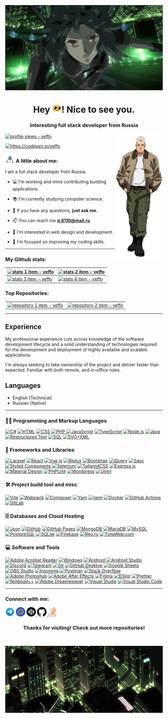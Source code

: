 <a href="#">
    <img src="assets/images/banner.webp" alt="banner" />
</a>

<h1 align="center">
    Hey <a href="#"><img width="30" src="assets/icons/blob-sunglasses.gif" alt="blob sunglasses" /></a>! Nice to see you.
</h1>

<h3 align="center">
    Interesting full stack developer from Russia
</h3>

<a href="#">
    <img align="right" height="400" src="assets/images/sidebar.png" alt="sidebar" />
</a>

<p>
    <a href="#">
        <img src="https://komarev.com/ghpvc/?username=veffo&label=Profile%20views&color=0e75b6&style=flat" alt="profile views - veffo" />
    </a>
</p>

<p>
    <a href="https://codepen.io/veffo" target="_blank">
        <picture>
            <source
                srcset="https://img.shields.io/badge/CodePen-@veffo-6f6f6f?logo=codepen&logoColor=white&style=for-the-badge"
                media="(prefers-color-scheme: dark)"
                alt="https://codepen.io/veffo"
            />
            <source
                srcset="https://img.shields.io/badge/CodePen-@veffo-8f8f8f?logo=codepen&logoColor=white&style=for-the-badge"
                media="(prefers-color-scheme: light), (prefers-color-scheme: no-preference)"
                alt="https://codepen.io/veffo"
            />
            <img src="https://img.shields.io/badge/CodePen-@veffo-8f8f8f?logo=codepen&logoColor=white&style=for-the-badge" alt="https://codepen.io/veffo" />
        </picture>
    </a>
</p>

### <a href="#"><img width="30" src="assets/images/dev.gif" alt="developer" /></a> A little about me:

I am a full stack developer from Russia.

- 💻 I’m working and mine contributing building applications.

- 📚 I'm currently studying computer science.

- 💬 If you have any questions, **just ask me**.

- 📫 You can reach me **q.6110@mail.ru**

- 🌵 I'm interested in web design and development.

- 🎯 I'm focused on improving my coding skills.

---

### My Github stats:

<table>
    <thead>
        <tr>
            <th>
                <a href="#">
                    <picture>
                        <source
                            srcset="https://github-profile-summary-cards.vercel.app/api/cards/profile-details?username=veffo&theme=github_dark&hide_border=true"
                            media="(prefers-color-scheme: dark)"
                            alt="stats 1 item - veffo"
                        />
                        <source
                            srcset="https://github-profile-summary-cards.vercel.app/api/cards/profile-details?username=veffo&theme=github&hide_border=true"
                            media="(prefers-color-scheme: light), (prefers-color-scheme: no-preference)"
                            alt="stats 1 item - veffo"
                        />
                        <img src="https://github-profile-summary-cards.vercel.app/api/cards/profile-details?username=veffo&theme=github&hide_border=true" alt="stats 1 item - veffo" />
                    </picture>
                </a>
            </th>
            <th>
                <a href="#">
                    <picture>
                        <source
                            srcset="http://github-profile-summary-cards.vercel.app/api/cards/repos-per-language?username=veffo&theme=github_dark&hide_border=true"
                            media="(prefers-color-scheme: dark)"
                            alt="stats 2 item - veffo"
                        />
                        <source
                            srcset="http://github-profile-summary-cards.vercel.app/api/cards/repos-per-language?username=veffo&theme=github&hide_border=true"
                            media="(prefers-color-scheme: light), (prefers-color-scheme: no-preference)"
                            alt="stats 2 item - veffo"
                        />
                        <img src="http://github-profile-summary-cards.vercel.app/api/cards/repos-per-language?username=veffo&theme=github&hide_border=true" alt="stats 2 item - veffo" />
                    </picture>
                </a>
            </th>
        </tr>
    </thead>
    <tbody>
        <tr>
            <td>
                <a href="#">
                    <picture>
                        <source
                            srcset="https://github-readme-stats.vercel.app/api?username=veffo&bg_color=0D1117&title_color=0366DE&text_color=77909C&icon_color=77909C&show_icons=true&locale=en&count_private=true&include_all_commits=true&hide_border=true"
                            media="(prefers-color-scheme: dark)"
                            alt="stats 3 item - veffo"
                        />
                        <source
                            srcset="https://github-readme-stats.vercel.app/api?username=veffo&bg_color=ffffff&title_color=0366DE&text_color=586069&icon_color=586069&show_icons=true&locale=en&count_private=true&include_all_commits=true&hide_border=true"
                            media="(prefers-color-scheme: light), (prefers-color-scheme: no-preference)"
                            alt="stats 3 item - veffo"
                        />
                        <img src="https://github-readme-stats.vercel.app/api?username=veffo&bg_color=ffffff&title_color=0366DE&text_color=586069&icon_color=586069&show_icons=true&locale=en&count_private=true&include_all_commits=true&hide_border=true" alt="stats 3 item - veffo" />
                    </picture>
                </a>
            </td>
            <td>
                <a href="#">
                    <picture>
                        <source
                            srcset="https://github-readme-stats.vercel.app/api/top-langs?username=veffo&bg_color=0D1117&title_color=0366DE&show_icons=true&locale=en&layout=compact&langs_count=6&hide_border=true"
                            media="(prefers-color-scheme: dark)"
                            alt="stats 4 item - veffo"
                        />
                        <source
                            srcset="https://github-readme-stats.vercel.app/api/top-langs?username=veffo&bg_color=ffffff&title_color=0366DE&show_icons=true&locale=en&layout=compact&langs_count=6&hide_border=true"
                            media="(prefers-color-scheme: light), (prefers-color-scheme: no-preference)"
                            alt="stats 4 item - veffo"
                        />
                        <img src="https://github-readme-stats.vercel.app/api/top-langs?username=veffo&bg_color=ffffff&title_color=0366DE&show_icons=true&locale=en&layout=compact&langs_count=6&hide_border=true" alt="stats 4 item - veffo" />
                    </picture>
                </a>
            </td>
        </tr>
    </tbody>
</table>

### Top Repositories:

<table>
    <tbody>
        <tr>
            <td>
                <a href="https://github.com/veffo/veffo" target="_blank">
                    <picture>
                        <source
                            srcset="https://github-readme-stats.vercel.app/api/pin/?username=veffo&repo=veffo&bg_color=0D1117&title_color=0366DE&text_color=77909C&icon_color=77909C&locale=en&hide_border=true"
                            media="(prefers-color-scheme: dark)"
                            alt="repository 1 item - veffo"
                        />
                        <source
                            srcset="https://github-readme-stats.vercel.app/api/pin/?username=veffo&repo=veffo&bg_color=ffffff&title_color=0366DE&text_color=586069&icon_color=586069&locale=en&hide_border=true"
                            media="(prefers-color-scheme: light), (prefers-color-scheme: no-preference)"
                            alt="repository 1 item - veffo"
                        />
                        <img src="https://github-readme-stats.vercel.app/api/pin/?username=veffo&repo=veffo&bg_color=ffffff&title_color=0366DE&text_color=586069&icon_color=586069&locale=en&hide_border=true" alt="repository 1 item - veffo" />
                    </picture>
                </a>
            </td>
            <td>
                <a href="https://github.com/veffo/Unity-2D-Associative-Array-Limit" target="_blank">
                    <picture>
                        <source
                            srcset="https://github-readme-stats.vercel.app/api/pin/?username=veffo&repo=Unity-2D-Associative-Array-Limit&bg_color=0D1117&title_color=0366DE&text_color=77909C&icon_color=77909C&locale=en&hide_border=true"
                            media="(prefers-color-scheme: dark)"
                            alt="repository 2 item - veffo"
                        />
                        <source
                            srcset="https://github-readme-stats.vercel.app/api/pin/?username=veffo&repo=Unity-2D-Associative-Array-Limit&bg_color=ffffff&title_color=0366DE&text_color=586069&icon_color=586069&locale=en&hide_border=true"
                            media="(prefers-color-scheme: light), (prefers-color-scheme: no-preference)"
                            alt="repository 2 item - veffo"
                        />
                        <img src="https://github-readme-stats.vercel.app/api/pin/?username=veffo&repo=Unity-2D-Associative-Array-Limit&bg_color=ffffff&title_color=0366DE&text_color=586069&icon_color=586069&locale=en&hide_border=true" alt="repository 2 item - veffo" />
                    </picture>
                </a>
            </td>
        </tr>
    </tbody>
</table>

---

## Experience

My professional experience cuts across knowledge of the software development lifecycle and a solid understanding of technologies required for the development and deployment of highly available and scalable applications.

I'm always seeking to take ownership of the project and deliver faster than expected. Familiar with both remote, and in-office roles.

## Languages
- English (Technical)
- Russian (Native)

---

### :woman_technologist: Programming and Markup Languages

<p>
    <a href="#"><img alt="C#" src="https://custom-icon-badges.demolab.com/badge/C%23-68217a.svg?logo=cs2&logoColor=ffffff" /></a>
    <a href="#"><img alt="HTML" src="https://img.shields.io/badge/HTML-e34f26.svg?logo=html5&logoColor=ffffff" /></a>
    <a href="#"><img alt="CSS" src="https://img.shields.io/badge/CSS-1572b6.svg?logo=css3&logoColor=ffffff" /></a>
    <a href="#"><img alt="PHP" src="https://img.shields.io/badge/PHP-777bb4.svg?logo=php&logoColor=ffffff" /></a>
    <a href="#"><img alt="JavaScript" src="https://img.shields.io/badge/JavaScript-f7df1e.svg?logo=javascript&logoColor=000000" /></a>
    <a href="#"><img alt="TypeScript" src="https://img.shields.io/badge/TypeScript-007acc.svg?logo=typescript&logoColor=ffffff" /></a>
    <a href="#"><img alt="Node.js" src="https://img.shields.io/badge/Node.js-43853d.svg?logo=node.js&logoColor=ffffff" /></a>
    <a href="#"><img alt="Java" src="https://custom-icon-badges.demolab.com/badge/Java-007396.svg?logo=java&logoColor=ffffff" /></a>
    <a href="#"><img alt="Restructured Text" src="https://img.shields.io/badge/Restructured Text-3a4148.svg?logo=readthedocs&logoColor=ffffff" /></a>
    <a href="#"><img alt="SQL" src="https://custom-icon-badges.demolab.com/badge/SQL-025e8c.svg?logo=database&logoColor=ffffff" /></a>
    <a href="#"><img alt="SVG+XML" src="https://img.shields.io/badge/SVG%2BXML-e0982c.svg?logo=svg&logoColor=ffffff" /></a>
</p>

### 🧰 Frameworks and Libraries

<p>
    <a href="#"><img alt="Laravel" src="https://img.shields.io/badge/-Laravel-f23529.svg?logo=Laravel&logoColor=ffffff" /></a>
    <a href="#"><img alt="React" src="https://img.shields.io/badge/-React-45b8d8.svg?logo=react&logoColor=ffffff" /></a>
    <a href="#"><img alt="Vue.js" src="https://img.shields.io/badge/Vue.js-4fc08d.svg?logo=vuedotjs&logoColor=ffffff" /></a>
    <a href="#"><img alt="Redux" src="https://img.shields.io/badge/-Redux-764abc.svg?logo=redux&logoColor=ffffff" /></a>
    <a href="#"><img alt="Bootstrap" src="https://img.shields.io/badge/Bootstrap-7952b3.svg?logo=bootstrap&logoColor=ffffff" /></a>
    <a href="#"><img alt="jQuery" src="https://img.shields.io/badge/jQuery-0769ad.svg?logo=jquery&logoColor=ffffff" /></a>
    <a href="#"><img alt="Sass" src="https://img.shields.io/badge/-Sass-cc6699.svg?logo=sass&logoColor=ffffff" /></a>
    <a href="#"><img alt="Styled Components" src="https://img.shields.io/badge/-Styled_Components-db7092.svg?logo=styled-components&logoColor=ffffff" /></a>
    <a href="#"><img alt="Selenium" src="https://img.shields.io/static/v1?label=&message=Selenium&color=43b02a.svg&logo=selenium&logoColor=ffffff" /></a>
    <a href="#"><img alt="TailwindCSS" src="https://img.shields.io/badge/-Tailwind%20CSS-37a59f.svg?logo=tailwind-css&logoColor=ffffff" /></a>
    <a href="#"><img alt="Express.js" src="https://img.shields.io/badge/Express.js-404d59.svg?logo=express&logoColor=ffffff" /></a>
    <a href="#"><img alt="Material Design" src="https://img.shields.io/badge/Material%20Design-0081cb.svg?logo=material-design&logoColor=ffffff" /></a>
    <a href="#"><img alt="PHPUnit" src="https://custom-icon-badges.demolab.com/badge/PHPUnit-366488.svg?logo=test-tube&logoColor=ffffff" /></a>
    <a href="#"><img alt="Wordpress" src="https://img.shields.io/badge/Wordpress-444444.svg?logo=wordpress&logoColor=ffffff" /></a>
    <a href="#"><img alt="Unity" src="https://img.shields.io/badge/Unity-070707.svg?logo=unity&logoColor=ffffff" /></a>
</p>

### 🛠️ Project build tool and misc

<p>
    <a href="#"><img alt="Vite" src="https://img.shields.io/badge/-Vite-5f66eb.svg?logo=vite&logoColor=ffffff" /></a>
    <a href="#"><img alt="Webpack" src="https://img.shields.io/badge/-Webpack-2b3a42.svg?logo=webpack&logoColor=ffffff" /></a>
    <a href="#"><img alt="Composer" src="https://img.shields.io/badge/Composer-885630.svg?logo=composer&logoColor=ffffff" /></a>
    <a href="#"><img alt="Yarn" src="https://img.shields.io/badge/Yarn-2c8ebb.svg?logo=yarn&logoColor=ffffff" /></a>
    <a href="#"><img alt="npm" src="https://img.shields.io/badge/-NPM-cb3837.svg?logo=npm&logoColor=ffffff" /></a>
    <a href="#"><img alt="Docker" src="https://img.shields.io/badge/-Docker-46a2f1.svg?logo=docker&logoColor=ffffff" /></a>
    <a href="#"><img alt="GitHub Actions" src="https://img.shields.io/badge/-Github_Actions-2088ff.svg?logo=github-actions&logoColor=ffffff" /></a>
    <a href="#"><img alt="GitLab" src="https://img.shields.io/badge/-GitLab-fca121.svg?logo=gitlab" /></a>
</p>

### 🗄️ Databases and Cloud Hosting

<p>
    <a href="#"><img alt="Json" src="https://img.shields.io/badge/json-5e5c5c.svg?logo=json&logoColor=ffffff" /></a>
    <a href="#"><img alt="GitHub" src="https://img.shields.io/badge/-GitHub-181717.svg?logo=github" /></a>
    <a href="#"><img alt="GitHub Pages" src="https://img.shields.io/badge/GitHub%20Pages-327fc7.svg?logo=github&logoColor=ffffff" /></a>
    <a href="#"><img alt="MongoDB" src ="https://img.shields.io/badge/MongoDB-4ea94b.svg?logo=mongodb&logoColor=ffffff" /></a>
    <a href="#"><img alt="MariaDB" src ="https://img.shields.io/badge/MariaDB-003545.svg?logo=mariadb&logoColor=ffffff" /></a>
    <a href="#"><img alt="MySQL" src="https://img.shields.io/badge/MySQL-4479a1.svg?logo=mysql&logoColor=ffffff" /></a>
    <a href="#"><img alt="PostgreSQL" src ="https://img.shields.io/badge/PostgreSQL-316192.svg?logo=postgresql&logoColor=ffffff" /></a>
    <a href="#"><img alt="SQLite" src ="https://img.shields.io/badge/SQLite-07405e.svg?logo=sqlite&logoColor=ffffff" /></a>
    <a href="#"><img alt="Firebase" src ="https://img.shields.io/badge/Firebase-039be5.svg?logo=Firebase&logoColor=ffffff" /></a>
    <a href="#"><img alt="Reg.ru" src="https://custom-icon-badges.demolab.com/badge/Reg.ru-0668c0.svg?logo=google-cloud&logoColor=ffffff" /></a>
    <a href="#"><img alt="TimeWeb.com" src="https://custom-icon-badges.demolab.com/badge/TimeWeb.com-4e749e.svg?logo=google-cloud&logoColor=ffffff" /></a>
</p>

### 💻 Software and Tools

<p>
    <a href="#"><img alt="Adobe Acrobat Reader" src="https://custom-icon-badges.demolab.com/badge/Adobe%20Acrobat%20Reader-ff0000.svg?logo=adobe-acrobat-reader&logoColor=ffffff" /></a>
    <a href="#"><img alt="Windows" src="https://custom-icon-badges.demolab.com/badge/Windows-0078d6.svg?logo=windows11&logoColor=ffffff" /></a>
    <a href="#"><img alt="Android" src="https://img.shields.io/badge/Android-3ddc84.svg?logo=android&logoColor=ffffff" /></a>
    <a href="#"><img alt="Android Studio" src="https://img.shields.io/badge/Android%20Studio-008678.svg?logo=android-studio&logoColor=ffffff" /></a>
    <a href="#"><img alt="Discord" src="https://img.shields.io/badge/-Discord-5865f2.svg?logo=discord&logoColor=ffffff" /></a>
    <a href="#"><img alt="Telegram" src="https://img.shields.io/badge/Telegram-2ca5e0.svg?logo=telegram&logoColor=ffffff" /></a>
    <a href="#"><img alt="Git" src="https://img.shields.io/badge/Git-f05033.svg?logo=git&logoColor=ffffff" /></a>
    <a href="#"><img alt="GitHub Desktop" src="https://img.shields.io/badge/GitHub%20Desktop-8034a9.svg?logo=github&logoColor=ffffff" /></a>
    <a href="#"><img alt="Google Sheets" src="https://img.shields.io/badge/Google%20Sheets-34a853.svg?logo=google%20sheets&logoColor=ffffff" /></a>
    <a href="#"><img alt="OBS Studio" src="https://img.shields.io/badge/-OBS%20Studio-302e31.svg?logo=obs-studio&logoColor=ffffff" /></a>
    <a href="#"><img alt="Insomnia" src="https://img.shields.io/badge/-Insomnia-5849be.svg?logo=insomnia&logoColor=ffffff" /></a>
    <a href="#"><img alt="Postman" src="https://img.shields.io/badge/Postman-ff6c37.svg?logo=postman&logoColor=ffffff" /></a>
    <a href="#"><img alt="Stack Overflow" src="https://img.shields.io/badge/-Stack%20Overflow-fe7a16.svg?logo=stack-overflow&logoColor=ffffff" /></a>
    <a href="#"><img alt="Adobe Photoshop" src="https://custom-icon-badges.demolab.com/badge/Adobe%20Photoshop-2ea3f7.svg?logo=adobe-photoshop&logoColor=ffffff" /></a>
    <a href="#"><img alt="Adobe After Effects" src="https://custom-icon-badges.demolab.com/badge/Adobe%20After%20Effects-cb8cf7.svg?logo=adobe-after-effects&logoColor=ffffff" /></a>
    <a href="#"><img alt="Figma" src="https://img.shields.io/badge/Figma-f24e1e.svg?logo=figma&logoColor=ffffff" /></a>
    <a href="#"><img alt="ESlint" src="https://img.shields.io/badge/-ESLint-513abd.svg?logo=eslint" /></a>
    <a href="#"><img alt="Prettier" src="https://img.shields.io/badge/-Prettier-eeb647.svg?logo=prettier&logoColor=ffffff" /></a>
    <a href="#"><img alt="Notepad++" src="https://img.shields.io/badge/Notepad++-90e59a.svg?logo=notepad%2b%2b&logoColor=000000" /></a>
    <a href="#"><img alt="Adobe Dreamweaver" src="https://custom-icon-badges.demolab.com/badge/Adobe Dreamweaver-0c2108.svg?logo=adobe-dreamweaver&logoColor=ffffff" /></a>
    <a href="#"><img alt="Visual Studio" src="https://custom-icon-badges.demolab.com/badge/Visual%20Studio-5c2d91.svg?logo=visual-studio&logoColor=ffffff" /></a>
    <a href="#"><img alt="Visual Studio Code" src="https://custom-icon-badges.demolab.com/badge/Visual%20Studio%20Code-0078d7.svg?logo=vsc&logoColor=ffffff" /></a>
</p>

---
<!--
### Organisations I am part of:

<p>
    <a href="#"><img width="50" height="50" src="assets/icons/organisations/EddieHub.png" /></a>
    <a href="#"><img width="50" height="50" src="assets/icons/organisations/Zero_To_Mastery.png" /></a>
    <a href="#"><img width="50" height="50" src="assets/icons/organisations/Coding_Contributors_Lair.png" /></a>
    <a href="#"><img width="50" height="50" src="assets/icons/organisations/Roques_Beach.jpeg" /></a>
</p>

---
-->

### Connect with me:

<p>
    <a href="https://t.me/veffo1" target="_blank"><img width="30" height="30" src="assets/icons/telegram.svg" alt="https://t.me/veffo1" /></a>
    <a href="mailto:q.6110@mail.ru"><img width="30" height="30" src="assets/icons/mail.ru.svg" alt="q.6110@mail.ru" /></a>
    <a href="https://codepen.io/veffo" target="_blank">
        <picture>
            <source
                srcset="assets/icons/codepen-dark.svg"
                media="(prefers-color-scheme: dark)"
                alt="https://codepen.io/veffo"
            />
            <source
                srcset="assets/icons/codepen-light.svg"
                media="(prefers-color-scheme: light), (prefers-color-scheme: no-preference)"
                alt="https://codepen.io/veffo"
            />
            <img width="30" height="30" src="assets/icons/codepen-light.svg" alt="https://codepen.io/veffo" />
        </picture>
    </a>
    <a href="https://github.com/veffo" target="_blank">
        <picture>
            <source
                srcset="assets/icons/github-dark.svg"
                media="(prefers-color-scheme: dark)"
                alt="https://github.com/veffo"
            />
            <source
                srcset="assets/icons/github-light.svg"
                media="(prefers-color-scheme: light), (prefers-color-scheme: no-preference)"
                alt="https://github.com/veffo"
            />
            <img width="30" height="30" src="assets/icons/github-light.svg" alt="https://github.com/veffo" />
        </picture>
    </a>
    <a href="https://stackoverflow.com/users/29074285/veffo" target="_blank"><img width="30" height="30" src="assets/icons/stackoverflow.svg" alt="https://stackoverflow.com/users/29074285/veffo" /></a>
</p>

<h3 align="center">
    Thanks for visiting! Check out more repositories!
</h3>

<br />

<p>
    <a href="#">
        <img src="assets/images/footer.jpg" alt="footer" />
    </a>
</p>
